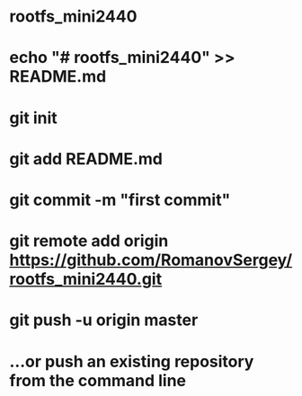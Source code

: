 # rootfs_mini2440

# echo "# rootfs_mini2440" >> README.md
# git init
# git add README.md
# git commit -m "first commit"
# git remote add origin https://github.com/RomanovSergey/rootfs_mini2440.git
# git push -u origin master
# …or push an existing repository from the command line
# 
# 
